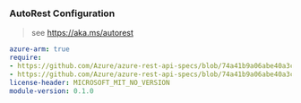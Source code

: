 ### AutoRest Configuration

> see https://aka.ms/autorest

``` yaml
azure-arm: true
require:
- https://github.com/Azure/azure-rest-api-specs/blob/74a41b9a06abe40a3c083f61ca1f47a2e3178951/specification/azure-kusto/resource-manager/readme.md
- https://github.com/Azure/azure-rest-api-specs/blob/74a41b9a06abe40a3c083f61ca1f47a2e3178951/specification/azure-kusto/resource-manager/readme.go.md
license-header: MICROSOFT_MIT_NO_VERSION
module-version: 0.1.0
```